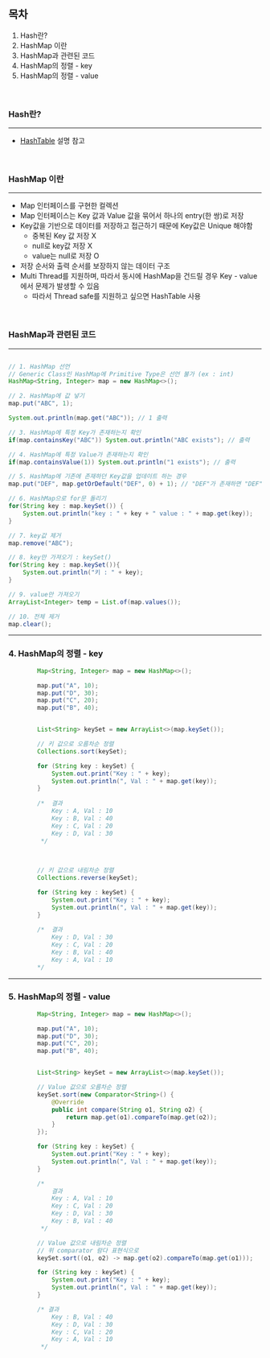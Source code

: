 ## 목차
1. Hash란?
2. HashMap 이란
3. HashMap과 관련된 코드
4. HashMap의 정렬 - key
5. HashMap의 정렬 - value

<br>

### Hash란?
---
- [HashTable](https://github.com/Astrid-DM/Algorithms/blob/master/Structure/HashTable.md) 설명 참고
<br>

### HashMap 이란
---
- Map 인터페이스를 구현한 컬렉션
- Map 인터페이스는 Key 값과 Value 값을 묶어서 하나의 entry(한 쌍)로 저장
- Key값을 기반으로 데이터를 저장하고 접근하기 때문에 Key값은 Unique 해야함
	- 중복된 Key 값 저장 X
	- null로 key값 저장 X
	- value는 null로 저장 O
- 저장 순서와 출력 순서를 보장하지 않는 데이터 구조
- Multi Thread를 지원하며, 따라서 동시에 HashMap을 건드릴 경우 Key - value에서 문제가 발생할 수 있음
	- 따라서 Thread safe를 지원하고 싶으면 HashTable 사용

<br>

### HashMap과 관련된 코드
---
``` java

// 1. HashMap 선언
// Generic Class인 HashMap에 Primitive Type은 선언 불가 (ex : int)
HashMap<String, Integer> map = new HashMap<>();

// 2. HashMap에 값 넣기
map.put("ABC", 1);

System.out.println(map.get("ABC")); // 1 출력

// 3. HashMap에 특정 Key가 존재하는지 확인
if(map.containsKey("ABC")) System.out.println("ABC exists"); // 출력

// 4. HashMap에 특정 Value가 존재하는지 확인
if(map.containsValue(1)) System.out.println("1 exists"); // 출력

// 5. HashMap에 기존에 존재하던 Key값을 업데이트 하는 경우
map.put("DEF", map.getOrDefault("DEF", 0) + 1); // "DEF"가 존재하면 "DEF"의 value+1을 저장, 아닐경우 1을 저장

// 6. HashMap으로 for문 돌리기
for(String key : map.keySet()) {
	System.out.println("key : " + key + " value : " + map.get(key));
}

// 7. key값 제거
map.remove("ABC");

// 8. key만 가져오기 : keySet()
for(String key : map.keySet()){
	System.out.println("키 : " + key);
}

// 9. value만 가져오기
ArrayList<Integer> temp = List.of(map.values());

// 10. 전체 제거
map.clear();

```

---
### 4. HashMap의 정렬 - key
``` java
        Map<String, Integer> map = new HashMap<>();

        map.put("A", 10);
        map.put("D", 30);
        map.put("C", 20);
        map.put("B", 40);


        List<String> keySet = new ArrayList<>(map.keySet());

        // 키 값으로 오름차순 정렬
        Collections.sort(keySet);

        for (String key : keySet) {
            System.out.print("Key : " + key);
            System.out.println(", Val : " + map.get(key));
        }
       
        /*  결과
            Key : A, Val : 10
            Key : B, Val : 40
            Key : C, Val : 20
            Key : D, Val : 30
         */
        
        

        // 키 값으로 내림차순 정렬
        Collections.reverse(keySet);

        for (String key : keySet) {
            System.out.print("Key : " + key);
            System.out.println(", Val : " + map.get(key));
        }
        
        /*  결과
            Key : D, Val : 30
            Key : C, Val : 20
            Key : B, Val : 40
            Key : A, Val : 10
        */
```

---
### 5. HashMap의 정렬 - value
``` java
        Map<String, Integer> map = new HashMap<>();

        map.put("A", 10);
        map.put("D", 30);
        map.put("C", 20);
        map.put("B", 40);


        List<String> keySet = new ArrayList<>(map.keySet());

        // Value 값으로 오름차순 정렬
        keySet.sort(new Comparator<String>() {
            @Override
            public int compare(String o1, String o2) {
                return map.get(o1).compareTo(map.get(o2));
            }
        });

        for (String key : keySet) {
            System.out.print("Key : " + key);
            System.out.println(", Val : " + map.get(key));
        }

        /*
            결과
            Key : A, Val : 10
            Key : C, Val : 20
            Key : D, Val : 30
            Key : B, Val : 40
         */

        // Value 값으로 내림차순 정렬
        // 위 comparator 람다 표현식으로
        keySet.sort((o1, o2) -> map.get(o2).compareTo(map.get(o1)));

        for (String key : keySet) {
            System.out.print("Key : " + key);
            System.out.println(", Val : " + map.get(key));
        }

        /* 결과
            Key : B, Val : 40
            Key : D, Val : 30
            Key : C, Val : 20
            Key : A, Val : 10
         */
```
